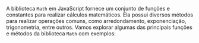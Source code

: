 A biblioteca `Math` em JavaScript fornece um conjunto de funções e constantes para realizar cálculos matemáticos. Ela possui diversos métodos para realizar operações comuns, como arredondamento, exponenciação, trigonometria, entre outros. Vamos explorar algumas das principais funções e métodos da biblioteca `Math` com exemplos:
<br>

